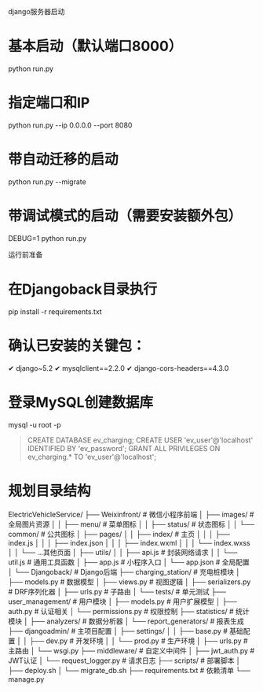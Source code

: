 django服务器启动
# 基本启动（默认端口8000）
python run.py

# 指定端口和IP
python run.py --ip 0.0.0.0 --port 8080

# 带自动迁移的启动
python run.py --migrate

# 带调试模式的启动（需要安装额外包）
DEBUG=1 python run.py

运行前准备

# 在Djangoback目录执行
pip install -r requirements.txt
# 确认已安装的关键包：
✔ django~5.2
✔ mysqlclient==2.2.0
✔ django-cors-headers==4.3.0

# 登录MySQL创建数据库
mysql -u root -p
> CREATE DATABASE ev_charging;
> CREATE USER 'ev_user'@'localhost' IDENTIFIED BY 'ev_password';
> GRANT ALL PRIVILEGES ON ev_charging.* TO 'ev_user'@'localhost';


# 规划目录结构
ElectricVehicleService/
├── Weixinfront/                  # 微信小程序前端
│   ├── images/                   # 全局图片资源
│   │   ├── menu/                 # 菜单图标
│   │   ├── status/               # 状态图标
│   │   └── common/               # 公共图标
│   ├── pages/
│   │   ├── index/                # 主页
│   │   │   ├── index.js
│   │   │   ├── index.json
│   │   │   ├── index.wxml
│   │   │   └── index.wxss
│   │   └── ...其他页面
│   ├── utils/
│   │   ├── api.js               # 封装网络请求
│   │   └── util.js              # 通用工具函数
│   ├── app.js                   # 小程序入口
│   └── app.json                 # 全局配置
│
└── Djangoback/                  # Django后端
    ├── charging_station/        # 充电桩模块
    │   ├── models.py            # 数据模型
    │   ├── views.py             # 视图逻辑
    │   ├── serializers.py       # DRF序列化器
    │   ├── urls.py              # 子路由
    │   └── tests/               # 单元测试
    ├── user_management/         # 用户模块
    │   ├── models.py            # 用户扩展模型
    │   ├── auth.py              # 认证相关
    │   └── permissions.py       # 权限控制
    ├── statistics/              # 统计模块
    │   ├── analyzers/           # 数据分析器
    │   └── report_generators/   # 报表生成
    ├── djangoadmin/             # 主项目配置
    │   ├── settings/
    │   │   ├── base.py          # 基础配置
    │   │   ├── dev.py           # 开发环境
    │   │   └── prod.py          # 生产环境
    │   ├── urls.py              # 主路由
    │   └── wsgi.py
    ├── middleware/              # 自定义中间件
    │   ├── jwt_auth.py          # JWT认证
    │   └── request_logger.py    # 请求日志
    ├── scripts/                 # 部署脚本
    │   ├── deploy.sh
    │   └── migrate_db.sh
    ├── requirements.txt         # 依赖清单
    └── manage.py